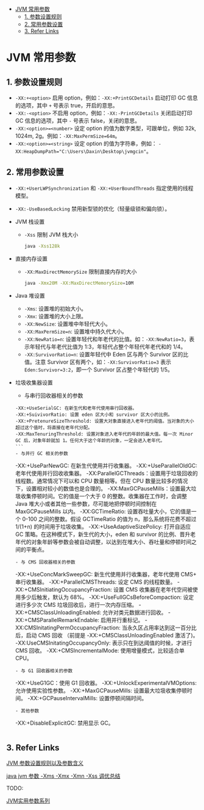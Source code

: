 - [JVM 常用参数](#jvm-常用参数)
    - [1. 参数设置规则](#1-参数设置规则)
    - [2. 常用参数设置](#2-常用参数设置)
    - [3. Refer Links](#3-refer-links)

# JVM 常用参数

## 1. 参数设置规则

- `-XX:+<option>` 启用 option，例如：`-XX:+PrintGCDetails` 启动打印 GC 信息的选项，其中 `+` 号表示 true，开启的意思。
- `-XX:-<option>` 不启用 option，例如：`-XX:-PrintGCDetails` 关闭启动打印 GC 信息的选项，其中 `-` 号表示 false，关闭的意思。
- `-XX:<option>=<number>` 设定 option 的值为数字类型，可跟单位，例如 32k, 1024m, 2g。例如：`-XX:MaxPermSize=64m`。
- `-XX:<option>=<string>` 设定 option 的值为字符串，例如： `-XX:HeapDumpPath="C:\Users\Daxin\Desktop\jvmgcin"`。

## 2. 常用参数设置

- `-XX:+UserLWPSynchronization` 和 `-XX:+UserBoundThreads` 指定使用的线程模型。
- `-XX:-UseBasedLocking` 禁用新型锁的优化（轻量级锁和偏向锁）。
- JVM 栈设置
  - `-Xss` 限制 JVM 栈大小
    ```bash
    java -Xss128k
    ```
- 直接内存设置
  - `-XX:MaxDirectMemorySize` 限制直接内存的大小
    ```bash
    java -Xmx20M -XX:MaxDirectMemorySize=10M
    ```
- Java 堆设置
  - `-Xms`: 设置堆的初始大小。<!-- TODO: 默认值？ -->
  - `-Xmx`: 设置堆的大小上限。
  - `-XX:NewSize`: 设置堆中年轻代大小。
  - `-XX:MaxPermSize=n`: 设置堆中持久代大小。
  - `-XX:NewRatio=n`: 设置年轻代和年老代的比值。如：`-XX:NewRatio=3`，表示年轻代与年老代比值为 1:3，年轻代占整个年轻代年老代和的 1/4。
  - `-XX:SurvivorRatio=n`: 设置年轻代中 Eden 区与两个 Survivor 区的比值。注意 Survivor 区有两个，如：`-XX:SurvivorRatio=3` 表示 `Eden:Survivor=3:2`，即一个 Survivor 区占整个年轻代的 1/5。

- 垃圾收集器设置
  - 与串行回收器相关的参数
  ```
  -XX:+UseSerialGC: 在新生代和老年代使用串行回收器。
  -XX:+SuivivorRatio: 设置 eden 区大小和 survivor 区大小的比例。
  -XX:+PretenureSizeThreshold: 设置大对象直接进入老年代的阈值。当对象的大小超过这个值时，将直接在老年代分配。
  -XX:MaxTenuringThreshold: 设置对象进入老年代的年龄的最大值。每一次 Minor GC 后，对象年龄就加 1。任何大于这个年龄的对象，一定会进入老年代。
  ```　
  - 与并行 GC 相关的参数
  ```
  -XX:+UseParNewGC: 在新生代使用并行收集器。
  -XX:+UseParallelOldGC: 老年代使用并行回收收集器。
  -XX:ParallelGCThreads：设置用于垃圾回收的线程数。通常情况下可以和 CPU 数量相等。但在 CPU 数量比较多的情况下，设置相对较小的数值也是合理的。
  -XX:MaxGCPauseMills：设置最大垃圾收集停顿时间。它的值是一个大于 0 的整数。收集器在工作时，会调整 Java 堆大小或者其他一些参数，尽可能地把停顿时间控制在 MaxGCPauseMills 以内。
  -XX:GCTimeRatio: 设置吞吐量大小，它的值是一个 0-100 之间的整数。假设 GCTimeRatio 的值为 n，那么系统将花费不超过 1/(1+n) 的时间用于垃圾收集。
  -XX:+UseAdaptiveSizePolicy: 打开自适应 GC 策略。在这种模式下，新生代的大小，eden 和 survivor 的比例、晋升老年代的对象年龄等参数会被自动调整，以达到在堆大小、吞吐量和停顿时间之间的平衡点。
  ```
  - 与 CMS 回收器相关的参数
  ```
  -XX:+UseConcMarkSweepGC: 新生代使用并行收集器，老年代使用 CMS+ 串行收集器。
  -XX:+ParallelCMSThreads: 设定 CMS 的线程数量。
  -XX:+CMSInitiatingOccupancyFraction: 设置 CMS 收集器在老年代空间被使用多少后触发，默认为 68%。
  -XX:+UseFullGCsBeforeCompaction: 设定进行多少次 CMS 垃圾回收后，进行一次内存压缩。
  -XX:+CMSClassUnloadingEnabled: 允许对类元数据进行回收。
  -XX:+CMSParallelRemarkEndable: 启用并行重标记。
  -XX:CMSInitatingPermOccupancyFraction: 当永久区占用率达到这一百分比后，启动 CMS 回收 （前提是 -XX:+CMSClassUnloadingEnabled 激活了)。
  -XX:UseCMSInitatingOccupancyOnly: 表示只在到达阈值的时候，才进行 CMS 回收。
  -XX:+CMSIncrementalMode: 使用增量模式，比较适合单 CPU。
  ```
  - 与 G1 回收器相关的参数
  ```
  -XX:+UseG1GC：使用 G1 回收器。
  -XX:+UnlockExperimentalVMOptions: 允许使用实验性参数。
  -XX:+MaxGCPauseMills: 设置最大垃圾收集停顿时间。
  -XX:+GCPauseIntervalMills: 设置停顿间隔时间。
  ```
  - 其他参数
  ```
  -XX:+DisableExplicitGC: 禁用显示 GC。
  ```

## 3. Refer Links

[JVM 参数设置规则以及参数含义](https://blog.csdn.net/Dax1n/article/details/77163540)

[java jvm 参数 -Xms -Xmx -Xmn -Xss 调优总结](https://blog.csdn.net/xiajian2010/article/details/17376157)

TODO:

[JVM实用参数系列](http://ifeve.com/useful-jvm-flags/)